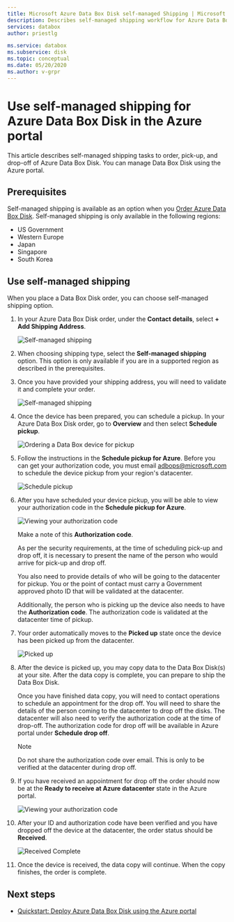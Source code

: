 ```yaml
---
title: Microsoft Azure Data Box Disk self-managed Shipping | Microsoft Docs in data 
description: Describes self-managed shipping workflow for Azure Data Box Disk devices
services: databox
author: priestlg

ms.service: databox
ms.subservice: disk
ms.topic: conceptual
ms.date: 05/20/2020
ms.author: v-grpr
---
```


# Use self-managed shipping for Azure Data Box Disk in the Azure portal

This article describes self-managed shipping tasks to order, pick-up, and drop-off of Azure Data Box Disk. You can manage Data Box Disk using the Azure portal.

## Prerequisites

Self-managed shipping is available as an option when you [Order Azure Data Box Disk](data-box-disk-deploy-ordered.md). Self-managed shipping is only available in the following regions:

* US Government
* Western Europe
* Japan
* Singapore
* South Korea

## Use self-managed shipping

When you place a Data Box Disk order, you can choose self-managed shipping option.

1. In your Azure Data Box Disk order, under the **Contact details**, select **+ Add Shipping Address**.

   ![Self-managed shipping](media\data-box-portal-customer-managed-shipping\choose-self-managed-shipping-1.png)

2. When choosing shipping type, select the **Self-managed shipping** option. This option is only available if you are in a supported region as described in the prerequisites.

3. Once you have provided your shipping address, you will need to validate it and complete your order.

   ![Self-managed shipping](media\data-box-portal-customer-managed-shipping\choose-self-managed-shipping-2.png)

4. Once the device has been prepared, you can schedule a pickup. In your Azure Data Box Disk order, go to **Overview** and then select **Schedule pickup**.

   ![Ordering a Data Box device for pickup](media\data-box-disk-portal-customer-managed-shipping\data-box-disk-user-pickup-01b.png)

5. Follow the instructions in the **Schedule pickup for Azure**. Before you can get your authorization code, you must email [adbops@microsoft.com](mailto:adbops@microsoft.com) to schedule the device pickup from your region's datacenter.

   ![Schedule pickup](media\data-box-disk-portal-customer-managed-shipping\data-box-disk-user-pickup-02c.png)

6. After you have scheduled your device pickup, you will be able to view your authorization code in the  **Schedule pickup for Azure**.

   ![Viewing your authorization code](media\data-box-disk-portal-customer-managed-shipping\data-box-disk-authcode-01b.png)

   Make a note of this **Authorization code**.

   As per the security requirements, at the time of scheduling pick-up and drop off, it is necessary to present the name of the person who would arrive for pick-up and drop off.

   You also need to provide details of who will be going to the datacenter for pickup. You or the point of contact must carry a Government approved photo ID that will be validated at the datacenter.

   Additionally, the person who is picking up the device also needs to have the **Authorization code**. The authorization code is validated at the datacenter time of pickup.

7. Your order automatically moves to the **Picked up** state once the device has been picked up from the datacenter.

   ![Picked up](media\data-box-disk-portal-customer-managed-shipping\data-box-disk-ready-disk-01b.png)

8. After the device is picked up, you may copy data to the Data Box Disk(s) at your site. After the data copy is complete, you can prepare to ship the Data Box Disk.

   Once you have finished data copy, you will need to contact operations to schedule an appointment for the drop off. You will need to share the details of the person coming to the datacenter to drop off the disks. The datacenter will also need to verify the authorization code at the time of drop-off. The authorization code for drop off will be available in Azure portal under **Schedule drop off**.

   > [!NOTE]
   > Do not share the authorization code over email. This is only to be verified at the datacenter during drop off.

9. If you have received an appointment for drop off the order should now be at the **Ready to receive at Azure datacenter** state in the Azure portal.

   ![Viewing your authorization code](media\data-box-disk-portal-customer-managed-shipping\data-box-disk-authcode-dropoff-02b.png)

10. After your ID and authorization code have been verified and you have dropped off the device at the datacenter, the order status should be **Received**.

    ![Received Complete](media\data-box-disk-portal-customer-managed-shipping\data-box-disk-received-01a.png)

11. Once the device is received, the data copy will continue. When the copy finishes, the order is complete.

## Next steps

- [Quickstart: Deploy Azure Data Box Disk using the Azure portal](data-box-disk-quickstart-portal.md)
